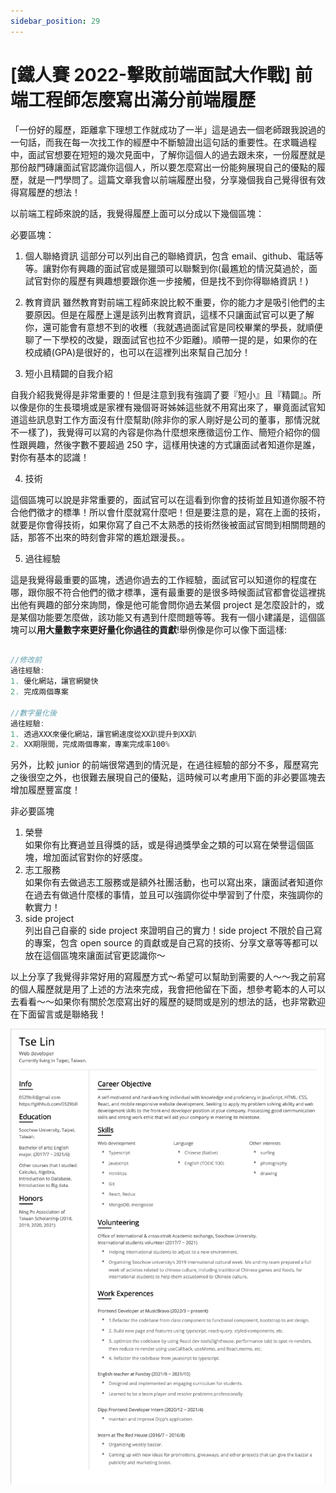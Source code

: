 ```yaml
---
sidebar_position: 29
---
```


# [鐵人賽 2022-擊敗前端面試大作戰] 前端工程師怎麼寫出滿分前端履歷

「一份好的履歷，距離拿下理想工作就成功了一半」這是過去一個老師跟我說過的一句話，而我在每一次找工作的經歷中不斷驗證出這句話的重要性。在求職過程中，面試官想要在短短的幾次見面中，了解你這個人的過去跟未來，一份履歷就是那份敲門磚讓面試官認識你這個人，所以要怎麼寫出一份能夠展現自己的優點的履歷，就是一門學問了。這篇文章我會以前端履歷出發，分享幾個我自己覺得很有效得寫履歷的想法！

以前端工程師來說的話，我覺得履歷上面可以分成以下幾個區塊：

必要區塊：

1. 個人聯絡資訊
   這部分可以列出自己的聯絡資訊，包含 email、github、電話等等。讓對你有興趣的面試官或是獵頭可以聯繫到你(最尷尬的情況莫過於，面試官對你的履歷有興趣想要跟你進一步接觸，但是找不到你得聯絡資訊！)

2. 教育資訊
   雖然教育對前端工程師來說比較不重要，你的能力才是吸引他們的主要原因。但是在履歷上還是該列出教育資訊，這樣不只讓面試官可以更了解你，還可能會有意想不到的收穫（我就遇過面試官是同校畢業的學長，就順便聊了一下學校的改變，跟面試官也拉不少距離)。順帶一提的是，如果你的在校成績(GPA)是很好的，也可以在這裡列出來幫自己加分！

3. 短小且精闢的自我介紹

自我介紹我覺得是非常重要的！但是注意到我有強調了要『短小』且『精闢』。所以像是你的生長環境或是家裡有幾個哥哥姊姊這些就不用寫出來了，畢竟面試官知道這些訊息對工作方面沒有什麼幫助(除非你的家人剛好是公司的董事，那情況就不一樣了)，我覺得可以寫的內容是你為什麼想來應徵這份工作、簡短介紹你的個性跟興趣，然後字數不要超過 250 字，這樣用快速的方式讓面試者知道你是誰，對你有基本的認識！

4. 技術

這個區塊可以說是非常重要的，面試官可以在這看到你會的技術並且知道你服不符合他們徵才的標準！所以會什麼就寫什麼吧！但是要注意的是，寫在上面的技術，就要是你會得技術，如果你寫了自己不太熟悉的技術然後被面試官問到相關問題的話，那答不出來的時刻會非常的尷尬跟漫長。。

5. 過往經驗

這是我覺得最重要的區塊，透過你過去的工作經驗，面試官可以知道你的程度在哪，跟你服不符合他們的徵才標準，還有最重要的是很多時候面試官都會從這裡挑出他有興趣的部分來詢問，像是他可能會問你過去某個 project 是怎麼設計的，或是某個功能要怎麼做，該功能又有遇到什麼問題等等。我有一個小建議是，這個區塊可以**用大量數字來更好量化你過往的貢獻**!舉例像是你可以像下面這樣:

```js

//修改前
過往經驗:
1. 優化網站，讓官網變快
2. 完成兩個專案

//數字量化後
過往經驗:
1. 透過XXX來優化網站，讓官網速度從XX趴提升到XX趴
2. XX期限間，完成兩個專案，專案完成率100%

```

另外，比較 junior 的前端很常遇到的情況是，在過往經驗的部分不多，履歷寫完之後很空之外，也很難去展現自己的優點，這時候可以考慮用下面的非必要區塊去增加履歷豐富度！

非必要區塊

1. 榮譽  
   如果你有比賽過並且得獎的話，或是得過獎學金之類的可以寫在榮譽這個區塊，增加面試官對你的好感度。
2. 志工服務  
   如果你有去做過志工服務或是額外社團活動，也可以寫出來，讓面試者知道你在過去有做過什麼樣的事情，並且可以強調你從中學習到了什麼，來強調你的軟實力！
3. side project  
   列出自己自豪的 side project 來證明自己的實力！side project 不限於自己寫的專案，包含 open source 的貢獻或是自己寫的技術、分享文章等等都可以放在這個區塊來讓面試官更認識你～

以上分享了我覺得非常好用的寫履歷方式～希望可以幫助到需要的人～～我之前寫的個人履歷就是用了上述的方法來完成，我會把他留在下面，想參考範本的人可以去看看～～如果你有關於怎麼寫出好的履歷的疑問或是別的想法的話，也非常歡迎在下面留言或是聯絡我！

![resume](<Img/resume_eng.bddb3f8f%20(1).jpg>)
